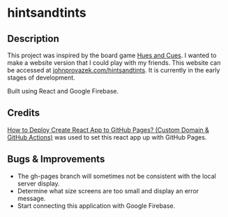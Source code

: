 # hintsandtints

## Description

This project was inspired by the board game [Hues and Cues](https://boardgamegeek.com/boardgame/302520/hues-and-cues). I wanted to make a website version that I could play with my friends. This website can be accessed at [johnprovazek.com/hintsandtints](https://www.johnprovazek.com/hintsandtints/). It is currently in the early stages of development.

Built using React and Google Firebase.

## Credits

[How to Deploy Create React App to GitHub Pages? (Custom Domain & GitHub Actions)](https://www.youtube.com/watch?v=K5DTIf-jWhk&ab_channel=AntonPutra) was used to set this react app up with GitHub Pages.

## Bugs & Improvements

- The gh-pages branch will sometimes not be consistent with the local server display.
- Determine what size screens are too small and display an error message.
- Start connecting this application with Google Firebase.



